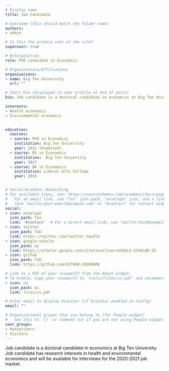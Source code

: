 ```yaml
---
# Display name
title: Job Candidate

# Username (this should match the folder name)
authors:
- admin

# Is this the primary user of the site?
superuser: true

# Role/position
role: PhD candidate in Economics

# Organizations/Affiliations
organizations:
- name: Big Ten University
  url: ""

# Short bio (displayed in user profile at end of posts)
bio: Job candidate is a doctoral candidate in economics at Big Ten University. Job candidate has research interests in health and environmental economics. 

interests:
- Health economics
- Environmental economics
 

education:
  courses:
  - course: PhD in Economics
    institution: Big Ten University
    year: 2021 (Expected)
  - course: MS in Economics
    institution:  Big Ten University
    year: 2017  
  - course: BA in Economics
    institution: Liberal Arts College
    year: 2016


# Social/Academic Networking
# For available icons, see: https://sourcethemes.com/academic/docs/page-builder/#icons
#   For an email link, use "fas" icon pack, "envelope" icon, and a link in the
#   form "mailto:your-email@example.com" or "#contact" for contact widget.
social:
- icon: envelope
  icon_pack: fas
  link: '#contact'  # For a direct email link, use "mailto:test@example.org".
- icon: twitter
  icon_pack: fab
  link: https://twitter.com/twitter_handle
- icon: google-scholar
  icon_pack: ai
  link: https://scholar.google.com/citations?user=GOOGLE-SCHOLAR-ID
- icon: github
  icon_pack: fab
  link: https://github.com/GITHUB-USERNAME

# Link to a PDF of your resume/CV from the About widget.
# To enable, copy your resume/CV to `static/files/cv.pdf` and uncomment the lines below.
- icon: cv
  icon_pack: ai
  link: files/cv.pdf

# Enter email to display Gravatar (if Gravatar enabled in Config)
email: ""

# Organizational groups that you belong to (for People widget)
#   Set this to `[]` or comment out if you are not using People widget.
user_groups:
- Researchers
- Visitors
---
```


Job candidate is a doctoral candidate in economics at Big Ten University. Job candidate has research interests in health and environmental economics and will be available for interviews for the 2020-2021 job market. 
